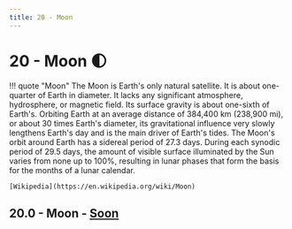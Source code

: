 ```yaml
---
title: 20 - Moon
---
```

# 20 - Moon :first_quarter_moon:
!!! quote "Moon"
    The Moon is Earth's only natural satellite. It is about one-quarter of Earth in diameter. It lacks any significant atmosphere, hydrosphere, or magnetic field. Its surface gravity is about one-sixth of Earth's. Orbiting Earth at an average distance of 384,400 km (238,900 mi), or about 30 times Earth's diameter, its gravitational influence very slowly lengthens Earth's day and is the main driver of Earth's tides. The Moon's orbit around Earth has a sidereal period of 27.3 days. During each synodic period of 29.5 days, the amount of visible surface illuminated by the Sun varies from none up to 100%, resulting in lunar phases that form the basis for the months of a lunar calendar.

    [Wikipedia](https://en.wikipedia.org/wiki/Moon)

## 20.0 - Moon - [Soon](https://webssh.net/documentation/becoming-external-tester/)